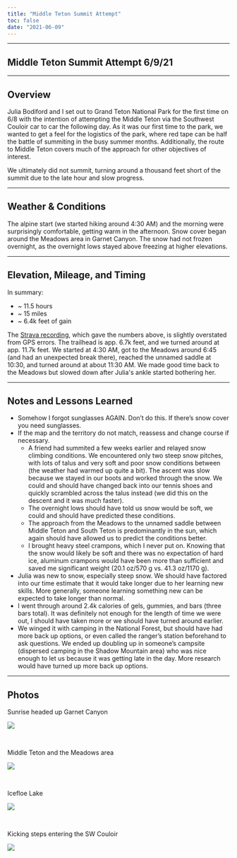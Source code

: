```yaml
---
title: "Middle Teton Summit Attempt"
toc: false
date: "2021-06-09"
---
```


---
## Middle Teton Summit Attempt 6/9/21

---

## Overview

Julia Bodiford and I set out to Grand Teton National Park for the first time on 6/8 with the intention of attempting the Middle Teton via the Southwest Couloir car to car the following day. As it was our first time to the park, we wanted to get a feel for the logistics of the park, where red tape can be half the battle of summiting in the busy summer months. Additionally, the route to Middle Teton covers much of the approach for other objectives of interest.

We ultimately did not summit, turning around a thousand feet short of the summit due to the late hour and slow progress.

---

## Weather & Conditions

The alpine start (we started hiking around 4:30 AM) and the morning were surprisingly comfortable, getting warm in the afternoon. Snow cover began around the Meadows area in Garnet Canyon. The snow had not frozen overnight, as the overnight lows stayed above freezing at higher elevations.

---

## Elevation, Mileage, and Timing

In summary:
- ~ 11.5 hours
- ~ 15 miles
- ~ 6.4k feet of gain

The [Strava recording](https://www.strava.com/activities/5447505477), which gave the numbers above, is slightly overstated from GPS errors. The trailhead is app. 6.7k feet, and we turned around at app. 11.7k feet. We started at 4:30 AM, got to the Meadows around 6:45 (and had an unexpected break there), reached the unnamed saddle at 10:30, and turned around at about 11:30 AM. We made good time back to the Meadows but slowed down after Julia's ankle started bothering her. 

---

## Notes and Lessons Learned

- Somehow I forgot sunglasses AGAIN. Don’t do this. If there’s snow cover you need sunglasses.
- If the map and the territory do not match, reassess and change course if necessary. 
  - A friend had summited a few weeks earlier and relayed snow climbing conditions. We encountered only two steep snow pitches, with lots of talus and very soft and poor snow conditions between (the weather had warmed up quite a bit). The ascent was slow because we stayed in our boots and worked through the snow. We could and should have changed back into our tennis shoes and quickly scrambled across the talus instead (we did this on the descent and it was much faster).
  - The overnight lows should have told us snow would be soft, we could and should have predicted these conditions.
  - The approach from the Meadows to the unnamed saddle between Middle Teton and South Teton is predominantly in the sun, which again should have allowed us to predict the conditions better.
  - I brought heavy steel crampons, which I never put on. Knowing that the snow would likely be soft and there was no expectation of hard ice, aluminum crampons would have been more than sufficient and saved me significant weight (20.1 oz/570 g vs. 41.3 oz/1170 g).
- Julia was new to snow, especially steep snow. We should have factored into our time estimate that it would take longer due to her learning new skills. More generally, someone learning something new can be expected to take longer than normal.
- I went through around 2.4k calories of gels, gummies, and bars (three bars total). It was definitely not enough for the length of time we were out, I should have taken more or we should have turned around earlier.
- We winged it with camping in the National Forest, but should have had more back up options, or even called the ranger’s station beforehand to ask questions. We ended up doubling up in someone’s campsite (dispersed camping in the Shadow Mountain area) who was nice enough to let us because it was getting late in the day. More research would have turned up more back up options.

---

## Photos

Sunrise headed up Garnet Canyon

![](https://i.imgur.com/aS0gnvZ.jpeg)

<br>

Middle Teton and the Meadows area

![](https://i.imgur.com/SQtfwZu.jpeg)

<br>

Icefloe Lake

![](https://i.imgur.com/UCco8A9.jpeg)

<br>

Kicking steps entering the SW Couloir

![](https://i.imgur.com/I4dqPl6.jpeg)
